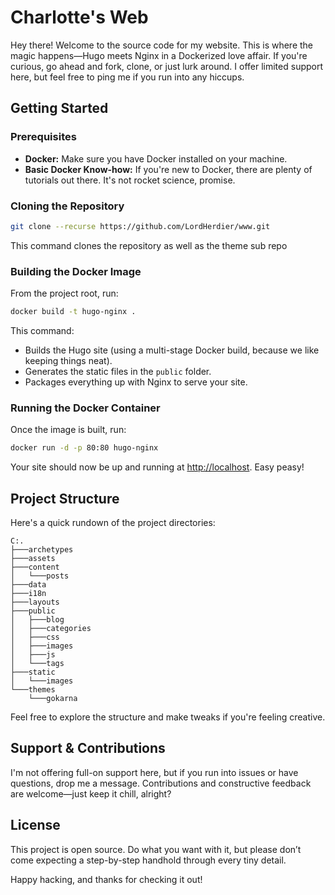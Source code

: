 # Charlotte's Web

Hey there! Welcome to the source code for my website. This is where the magic happens—Hugo meets Nginx in a Dockerized love affair. If you're curious, go ahead and fork, clone, or just lurk around. I offer limited support here, but feel free to ping me if you run into any hiccups.

## Getting Started

### Prerequisites
- **Docker:** Make sure you have Docker installed on your machine.
- **Basic Docker Know-how:** If you're new to Docker, there are plenty of tutorials out there. It's not rocket science, promise.

### Cloning the Repository
```bash
git clone --recurse https://github.com/LordHerdier/www.git
```
This command clones the repository as well as the theme sub repo

### Building the Docker Image
From the project root, run:

```bash
docker build -t hugo-nginx .
```

This command:
- Builds the Hugo site (using a multi-stage Docker build, because we like keeping things neat).
- Generates the static files in the `public` folder.
- Packages everything up with Nginx to serve your site.

### Running the Docker Container
Once the image is built, run:

```bash
docker run -d -p 80:80 hugo-nginx
```

Your site should now be up and running at [http://localhost](http://localhost). Easy peasy!

## Project Structure

Here's a quick rundown of the project directories:

```
C:.
├───archetypes
├───assets
├───content
│   └───posts
├───data
├───i18n
├───layouts
├───public
│   ├───blog
│   ├───categories
│   ├───css
│   ├───images
│   ├───js
│   └───tags
├───static
│   └───images
└───themes
    └───gokarna
```

Feel free to explore the structure and make tweaks if you're feeling creative.

## Support & Contributions

I'm not offering full-on support here, but if you run into issues or have questions, drop me a message. Contributions and constructive feedback are welcome—just keep it chill, alright?

## License

This project is open source. Do what you want with it, but please don’t come expecting a step-by-step handhold through every tiny detail.

Happy hacking, and thanks for checking it out!
